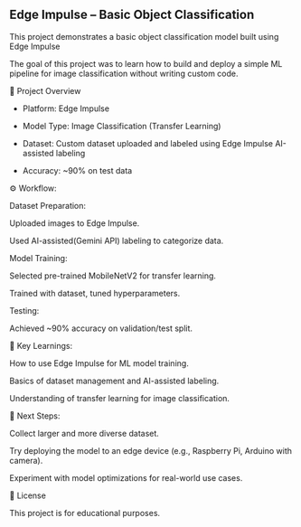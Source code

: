﻿## Edge Impulse – Basic Object Classification



This project demonstrates a basic object classification model built using Edge Impulse

The goal of this project was to learn how to build and deploy a simple ML pipeline for image classification without writing custom code.





📂 Project Overview



- Platform: Edge Impulse 

- Model Type: Image Classification (Transfer Learning)

- Dataset: Custom dataset uploaded and labeled using Edge Impulse AI-assisted labeling

- Accuracy: ~90% on test data





⚙️ Workflow:



Dataset Preparation:

Uploaded images to Edge Impulse.

Used AI-assisted(Gemini API) labeling to categorize data.





Model Training:



Selected pre-trained MobileNetV2 for transfer learning.

Trained with dataset, tuned hyperparameters.





Testing:



Achieved ~90% accuracy on validation/test split.





🚀 Key Learnings:



How to use Edge Impulse for ML model training.

Basics of dataset management and AI-assisted labeling.

Understanding of transfer learning for image classification.



📌 Next Steps:



Collect larger and more diverse dataset.

Try deploying the model to an edge device (e.g., Raspberry Pi, Arduino with camera).

Experiment with model optimizations for real-world use cases.



📜 License

This project is for educational purposes.


